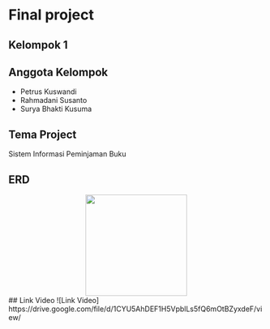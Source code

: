 # Final project
## Kelompok 1
## Anggota Kelompok
- Petrus Kuswandi
- Rahmadani Susanto
- Surya Bhakti Kusuma
## Tema Project
Sistem Informasi Peminjaman Buku
## ERD
<div align="center">
  <img height="200" src="https://gitlab.com/petruskuswandi1/perpustakaan/-/raw/final/ERD-Diagram.jpg"  />
</div>
## Link Video
![Link Video] https://drive.google.com/file/d/1CYU5AhDEF1H5VpblLs5fQ6mOtBZyxdeF/view/
